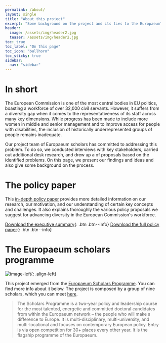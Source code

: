 ```yaml
---
permalink: /about/
layout: single
title: "About this project"
excerpt: "Some background on the project and its ties to the Europaeum"
header:
  image: /assets/img/header2.jpg
  teaser: /assets/img/header2.jpg
toc: true
toc_label: "On this page"
toc_icon: "bullhorn"
toc_sticky: true
sidebar: 
  nav: "sidebar"
---
```


# In short

The European Commission is one of the most central bodies in EU politics, boasting a workforce of over 32,000 civil servants. However, it suffers from a diversity gap when it comes to the representativeness of its staff across many key dimensions. While progress has been made to include more women in middle and senior management and to improve access for people with disabilities, the inclusion of historically underrepresented groups of people remains inadequate.

Our project team of Europaeum scholars has committed to addressing this problem. To do so, we conducted interviews with key stakeholders, carried out additional desk research, and drew up a of proposals based on the identified problems. On this page, we present our findings and ideas and also give some background on the process.

# The policy paper

This [in-depth policy paper](https://github.com/lewinschmitt/inclusivEU/blob/cc897d646142f35da3d1022b1ea56b267c9d0208/files/InclusivEU_PolicyPaper.pdf) provides more detailed information on our research, our motivation, and our understanding of certain key concepts and challenges. It also explains thoroughly the various policy proposals we suggest for advancing diversity in the European Commission's workforce.

[Download the executive summary](https://lewinschmitt.github.io/inclusivEU/assets/files/InclusivEU_PolicyBrief.pdf){: .btn .btn--info}
[Download the full policy paper](https://lewinschmitt.github.io/inclusivEU/assets/files/InclusivEU_PolicyPaper.pdf){: .btn .btn--info}

# The Europaeum scholars programme

![image-left](/inclusivEU/assets/img/europaeum_logo.jpg){: .align-left}

This project emerged from the [Europaeum Scholars Programme](https://europaeum.org/programmes/scholars-programme/). You can find more info about it below. The project is composed by a group of nine scholars, which you can meet [here](team/). 

> The Scholars Programme is a two-year policy and leadership course for the most talented, energetic and committed doctoral candidates from within the Europaeum network – the people who will make a difference to Europe. It is multi-disciplinary, multi-university, and multi-locational and focuses on contemporary European policy. Entry is via open competition for 30+ places every other year. It is the flagship programme of the Europaeum.
